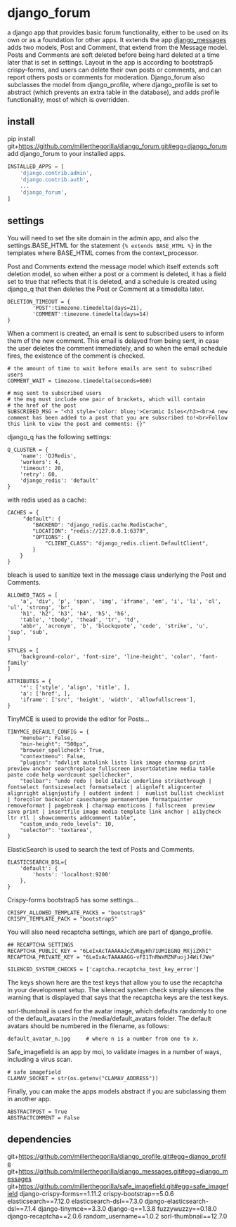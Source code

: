# django_forum
a django app that provides basic forum functionality, either to be used on its own or as a foundation for other apps.  It extends the app [django_messages](https://github.com/millerthegorilla/django_messages) adds two models, Post and Comment, that extend from the Message model.  Posts and Comments are soft deleted before being hard deleted at a time later that is set in settings.  Layout in the app is according to bootstrap5 crispy-forms, and users can delete their own posts or comments, and can report others posts or comments for moderation.  Django_forum also subclasses the model from django_profile, where django_profile is set to abstract (which prevents an extra table in the database), and adds profile functionality, most of which is overridden.

## install
pip install git+https://github.com/millerthegorilla/django_forum.git#egg=django_forum
add django_forum to your installed apps.
```python
INSTALLED_APPS = [
    'django.contrib.admin',
    'django.contrib.auth',
    ...
    'django_forum',
]
```
## settings
You will need to set the site domain in the admin app, and also the settings.BASE_HTML for the statement `{% extends BASE_HTML %}` in the templates where BASE_HTML comes from the context_processor.

Post and Comments extend the message model which itself extends soft deletion model, so when either a post or a comment is deleted, it has a field set to true that reflects that it is deleted, and a schedule is created using django_q that then deletes the Post or Comment at a timedelta later.
```
DELETION_TIMEOUT = {
        'POST':timezone.timedelta(days=21),
        'COMMENT':timezone.timedelta(days=14)
}
```
When a comment is created, an email is sent to subscribed users to inform them of the new comment.  This email is delayed from being sent, in case the user deletes the comment immediately, and so when the email schedule fires, the existence of the comment is checked.
```
# the amount of time to wait before emails are sent to subscribed users
COMMENT_WAIT = timezone.timedelta(seconds=600)

# msg sent to subscribed users
# the msg must include one pair of brackets, which will contain
# the href of the post
SUBSCRIBED_MSG = "<h3 style='color: blue;'>Ceramic Isles</h3><br>A new comment has been added to a post that you are subscribed to!<br>Follow this link to view the post and comments: {}"
```
django_q has the following settings:
```
Q_CLUSTER = {
    'name': 'DJRedis',
    'workers': 4,
    'timeout': 20,
    'retry': 60,
    'django_redis': 'default'
}
```
with redis used as a cache:
```
CACHES = {
     "default": {
        "BACKEND": "django_redis.cache.RedisCache",
        "LOCATION": "redis://127.0.0.1:6379",
        "OPTIONS": {
            "CLIENT_CLASS": "django_redis.client.DefaultClient",
        }
    }
}
```
bleach is used to sanitize text in the message class underlying the Post and Comments.
```
ALLOWED_TAGS = [
    'a', 'div', 'p', 'span', 'img', 'iframe', 'em', 'i', 'li', 'ol', 'ul', 'strong', 'br',
    'h1', 'h2', 'h3', 'h4', 'h5', 'h6',
    'table', 'tbody', 'thead', 'tr', 'td',
    'abbr', 'acronym', 'b', 'blockquote', 'code', 'strike', 'u', 'sup', 'sub',
]

STYLES = [
    'background-color', 'font-size', 'line-height', 'color', 'font-family'
]

ATTRIBUTES = {
    '*': ['style', 'align', 'title', ],
    'a': ['href', ],
    'iframe': ['src', 'height', 'width', 'allowfullscreen'],
}
```
TinyMCE is used to provide the editor for Posts...
```
TINYMCE_DEFAULT_CONFIG = {
    "menubar": False,
    "min-height": "500px",
    "browser_spellcheck": True,
    "contextmenu": False,
    "plugins": "advlist autolink lists link image charmap print preview anchor searchreplace fullscreen insertdatetime media table paste code help wordcount spellchecker",
    "toolbar": "undo redo | bold italic underline strikethrough | fontselect fontsizeselect formatselect | alignleft aligncenter alignright alignjustify | outdent indent |  numlist bullist checklist | forecolor backcolor casechange permanentpen formatpainter removeformat | pagebreak | charmap emoticons | fullscreen  preview save print | insertfile image media template link anchor | a11ycheck ltr rtl | showcomments addcomment table",
    "custom_undo_redo_levels": 10,
    "selector": 'textarea',
}

```
ElasticSearch is used to search the text of Posts and Comments.
```
ELASTICSEARCH_DSL={
    'default': {
        'hosts': 'localhost:9200'
    },
}
```
Crispy-forms bootstrap5 has some settings...
```
CRISPY_ALLOWED_TEMPLATE_PACKS = "bootstrap5"
CRISPY_TEMPLATE_PACK = "bootstrap5"
```
You will also need recaptcha settings, which are part of django_profile.
```
## RECAPTCHA SETTINGS
RECAPTCHA_PUBLIC_KEY = "6LeIxAcTAAAAAJcZVRqyHh71UMIEGNQ_MXjiZKhI"
RECAPTCHA_PRIVATE_KEY = "6LeIxAcTAAAAAGG-vFI1TnRWxMZNFuojJ4WifJWe"

SILENCED_SYSTEM_CHECKS = ['captcha.recaptcha_test_key_error']
```
The keys shown here are the test keys that allow you to use the recaptcha in your development setup.  The silenced system check simply silences the warning that is displayed that says that the recaptcha keys are the test keys.

sorl-thumbnail is used for the avatar image, which defaults randomly to one of the default_avatars in the /media/default_avatars folder.  The default avatars should be numbered in the filename, as follows:
```
default_avatar_n.jpg     # where n is a number from one to x.
```

Safe_imagefield is an app by moi, to validate images in a number of ways, including a virus scan.
```
# safe imagefield
CLAMAV_SOCKET = str(os.getenv("CLAMAV_ADDRESS"))
```
Finally, you can make the apps models abstract if you are subclassing them in another app.
```
ABSTRACTPOST = True
ABSTRACTCOMMENT = False
```


## dependencies
git+https://github.com/millerthegorilla/django_profile.git#egg=django_profile
git+https://github.com/millerthegorilla/django_messages.git#egg=django_messages
git+https://github.com/millerthegorilla/safe_imagefield.git#egg=safe_imagefield
django-crispy-forms==1.11.2
crispy-bootstrap==5.0.6
elasticsearch==7.12.0
elasticsearch-dsl==7.3.0
django-elasticsearch-dsl==7.1.4
django-tinymce==3.3.0
django-q==1.3.8
fuzzywuzzy==0.18.0
django-recaptcha==2.0.6
random_username==1.0.2
sorl-thumbnail==12.7.0
